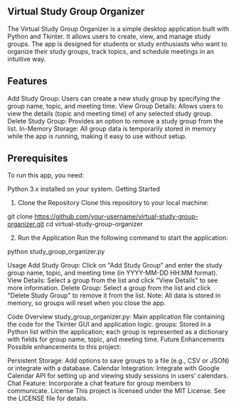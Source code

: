 ## Virtual Study Group Organizer
The Virtual Study Group Organizer is a simple desktop application built with Python and Tkinter. It allows users to create, view, and manage study groups. The app is designed for students or study enthusiasts who want to organize their study groups, track topics, and schedule meetings in an intuitive way.


## Features

Add Study Group: Users can create a new study group by specifying the group name, topic, and meeting time.
View Group Details: Allows users to view the details (topic and meeting time) of any selected study group.
Delete Study Group: Provides an option to remove a study group from the list.
In-Memory Storage: All group data is temporarily stored in memory while the app is running, making it easy to use without setup.

## Prerequisites
To run this app, you need:

Python 3.x installed on your system.
Getting Started

1. Clone the Repository
Clone this repository to your local machine:

git clone https://github.com/your-username/virtual-study-group-organizer.git
cd virtual-study-group-organizer

2. Run the Application
Run the following command to start the application:

python study_group_organizer.py

Usage
Add Study Group: Click on "Add Study Group" and enter the study group name, topic, and meeting time (in YYYY-MM-DD HH:MM format).
View Details: Select a group from the list and click "View Details" to see more information.
Delete Group: Select a group from the list and click "Delete Study Group" to remove it from the list.
Note: All data is stored in memory, so groups will reset when you close the app.

Code Overview
study_group_organizer.py: Main application file containing the code for the Tkinter GUI and application logic.
groups: Stored in a Python list within the application; each group is represented as a dictionary with fields for group name, topic, and meeting time.
Future Enhancements
Possible enhancements to this project:

Persistent Storage: Add options to save groups to a file (e.g., CSV or JSON) or integrate with a database.
Calendar Integration: Integrate with Google Calendar API for setting up and viewing study sessions in users' calendars.
Chat Feature: Incorporate a chat feature for group members to communicate.
License
This project is licensed under the MIT License. See the LICENSE file for details.

